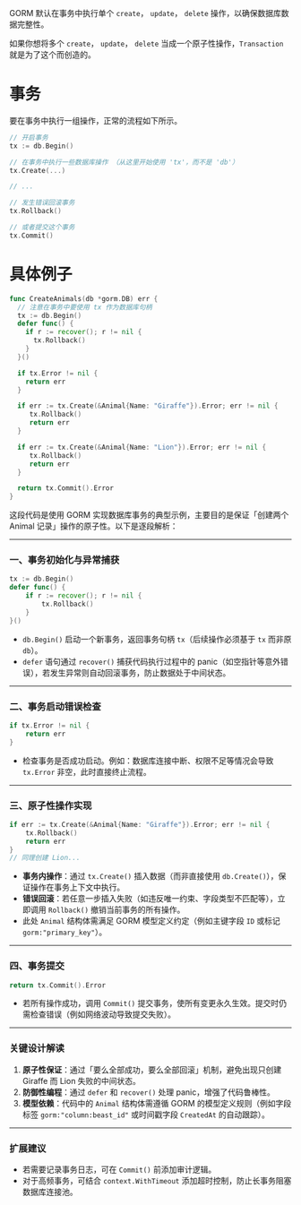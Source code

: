 GORM 默认在事务中执行单个 `create`， `update`， `delete` 操作，以确保数据库数据完整性。

如果你想将多个 `create`， `update`， `delete` 当成一个原子性操作，`Transaction` 就是为了这个而创造的。

# 事务

要在事务中执行一组操作，正常的流程如下所示。

```go
// 开启事务
tx := db.Begin()

// 在事务中执行一些数据库操作 （从这里开始使用 'tx'，而不是 'db'）
tx.Create(...)

// ...

// 发生错误回滚事务
tx.Rollback()

// 或者提交这个事务
tx.Commit()
```

# 具体例子

```go
func CreateAnimals(db *gorm.DB) err {
  // 注意在事务中要使用 tx 作为数据库句柄
  tx := db.Begin()
  defer func() {
    if r := recover(); r != nil {
      tx.Rollback()
    }
  }()

  if tx.Error != nil {
    return err
  }

  if err := tx.Create(&Animal{Name: "Giraffe"}).Error; err != nil {
     tx.Rollback()
     return err
  }

  if err := tx.Create(&Animal{Name: "Lion"}).Error; err != nil {
     tx.Rollback()
     return err
  }

  return tx.Commit().Error
}
```


这段代码是使用 GORM 实现数据库事务的典型示例，主要目的是保证「创建两个 Animal 记录」操作的原子性。以下是逐段解析：

---

### 一、事务初始化与异常捕获
```go
tx := db.Begin()
defer func() {
    if r := recover(); r != nil {
        tx.Rollback()
    }
}()
```
- `db.Begin()` 启动一个新事务，返回事务句柄 `tx`（后续操作必须基于 `tx` 而非原 `db`）。
- `defer` 语句通过 `recover()` 捕获代码执行过程中的 panic（如空指针等意外错误），若发生异常则自动回滚事务，防止数据处于中间状态。

---

### 二、事务启动错误检查
```go
if tx.Error != nil {
    return err
}
```
- 检查事务是否成功启动。例如：数据库连接中断、权限不足等情况会导致 `tx.Error` 非空，此时直接终止流程。

---

### 三、原子性操作实现
```go
if err := tx.Create(&Animal{Name: "Giraffe"}).Error; err != nil {
    tx.Rollback()
    return err
}
// 同理创建 Lion...
```
- **事务内操作**：通过 `tx.Create()` 插入数据（而非直接使用 `db.Create()`），保证操作在事务上下文中执行。
- **错误回滚**：若任意一步插入失败（如违反唯一约束、字段类型不匹配等），立即调用 `Rollback()` 撤销当前事务的所有操作。
- 此处 `Animal` 结构体需满足 GORM 模型定义约定（例如主键字段 `ID` 或标记 `gorm:"primary_key"`）。

---

### 四、事务提交
```go
return tx.Commit().Error
```
- 若所有操作成功，调用 `Commit()` 提交事务，使所有变更永久生效。提交时仍需检查错误（例如网络波动导致提交失败）。

---

### 关键设计解读
1. **原子性保证**：通过「要么全部成功，要么全部回滚」机制，避免出现只创建 Giraffe 而 Lion 失败的中间状态。
2. **防御性编程**：通过 `defer` 和 `recover()` 处理 panic，增强了代码鲁棒性。
3. **模型依赖**：代码中的 `Animal` 结构体需遵循 GORM 的模型定义规则（例如字段标签 `gorm:"column:beast_id"` 或时间戳字段 `CreatedAt` 的自动跟踪）。

---

### 扩展建议
- 若需要记录事务日志，可在 `Commit()` 前添加审计逻辑。
- 对于高频事务，可结合 `context.WithTimeout` 添加超时控制，防止长事务阻塞数据库连接池。